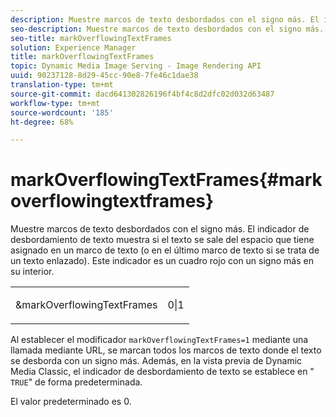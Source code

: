 ```yaml
---
description: Muestre marcos de texto desbordados con el signo más. El indicador de desbordamiento de texto muestra si el texto se sale del espacio que tiene asignado en un marco de texto (o en el último marco de texto si se trata de un texto enlazado). Este indicador es un cuadro rojo con un signo más en su interior.
seo-description: Muestre marcos de texto desbordados con el signo más. El indicador de desbordamiento de texto muestra si el texto se sale del espacio que tiene asignado en un marco de texto (o en el último marco de texto si se trata de un texto enlazado). Este indicador es un cuadro rojo con un signo más en su interior.
seo-title: markOverflowingTextFrames
solution: Experience Manager
title: markOverflowingTextFrames
topic: Dynamic Media Image Serving - Image Rendering API
uuid: 90237128-8d29-45cc-90e8-7fe46c1dae38
translation-type: tm+mt
source-git-commit: dacd641302826196f4bf4c8d2dfc02d032d63487
workflow-type: tm+mt
source-wordcount: '185'
ht-degree: 68%

---
```



# markOverflowingTextFrames{#markoverflowingtextframes}

Muestre marcos de texto desbordados con el signo más. El indicador de desbordamiento de texto muestra si el texto se sale del espacio que tiene asignado en un marco de texto (o en el último marco de texto si se trata de un texto enlazado). Este indicador es un cuadro rojo con un signo más en su interior.

<table id="simpletable_F17FD29EB52043BF9000923ED5195A26"> 
 <tr class="strow"> 
  <td class="stentry"> <p><span class="codeph"> &amp;markOverflowingTextFrames</span> </p> </td> 
  <td class="stentry"> <p>0|1 </p></td> 
 </tr> 
</table>

Al establecer el modificador `markOverflowingTextFrames=1` mediante una llamada mediante URL, se marcan todos los marcos de texto donde el texto se desborda con un signo más. Además, en la vista previa de Dynamic Media Classic, el indicador de desbordamiento de texto se establece en &quot; `TRUE`&quot; de forma predeterminada.

El valor predeterminado es 0.
